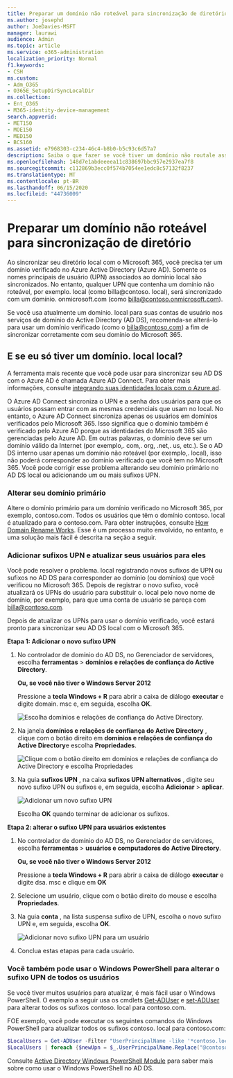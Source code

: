```yaml
---
title: Preparar um domínio não roteável para sincronização de diretório
ms.author: josephd
author: JoeDavies-MSFT
manager: laurawi
audience: Admin
ms.topic: article
ms.service: o365-administration
localization_priority: Normal
f1.keywords:
- CSH
ms.custom:
- Adm_O365
- O365E_SetupDirSyncLocalDir
ms.collection:
- Ent_O365
- M365-identity-device-management
search.appverid:
- MET150
- MOE150
- MED150
- BCS160
ms.assetid: e7968303-c234-46c4-b8b0-b5c93c6d57a7
description: Saiba o que fazer se você tiver um domínio não routale associado aos seus usuários locais antes de sincronizar com o Microsoft 365.
ms.openlocfilehash: 148d7e1abdeeeea11c838697bbc957e2937ea7f8
ms.sourcegitcommit: c112869b3ecc0f574b7054ee1edc8c57132f8237
ms.translationtype: MT
ms.contentlocale: pt-BR
ms.lasthandoff: 06/15/2020
ms.locfileid: "44736009"
---
```

# <a name="prepare-a-non-routable-domain-for-directory-synchronization"></a>Preparar um domínio não roteável para sincronização de diretório
Ao sincronizar seu diretório local com o Microsoft 365, você precisa ter um domínio verificado no Azure Active Directory (Azure AD). Somente os nomes principais de usuário (UPN) associados ao domínio local são sincronizados. No entanto, qualquer UPN que contenha um domínio não roteável, por exemplo. local (como billa@contoso. local), será sincronizado com um domínio. onmicrosoft.com (como billa@contoso.onmicrosoft.com). 

Se você usa atualmente um domínio. local para suas contas de usuário nos serviços de domínio do Active Directory (AD DS), recomenda-se alterá-lo para usar um domínio verificado (como o billa@contoso.com) a fim de sincronizar corretamente com seu domínio do Microsoft 365.
  
## <a name="what-if-i-only-have-a-local-on-premises-domain"></a>E se eu só tiver um domínio. local local?

A ferramenta mais recente que você pode usar para sincronizar seu AD DS com o Azure AD é chamada Azure AD Connect. Para obter mais informações, consulte [integrando suas identidades locais com o Azure ad](https://docs.microsoft.com/azure/architecture/reference-architectures/identity/azure-ad).
  
O Azure AD Connect sincroniza o UPN e a senha dos usuários para que os usuários possam entrar com as mesmas credenciais que usam no local. No entanto, o Azure AD Connect sincroniza apenas os usuários em domínios verificados pelo Microsoft 365. Isso significa que o domínio também é verificado pelo Azure AD porque as identidades do Microsoft 365 são gerenciadas pelo Azure AD. Em outras palavras, o domínio deve ser um domínio válido da Internet (por exemplo,. com,. org, .net,. us, etc.). Se o AD DS interno usar apenas um domínio não roteável (por exemplo,. local), isso não poderá corresponder ao domínio verificado que você tem no Microsoft 365. Você pode corrigir esse problema alterando seu domínio primário no AD DS local ou adicionando um ou mais sufixos UPN.
  
### <a name="change-your-primary-domain"></a>**Alterar seu domínio primário**

Altere o domínio primário para um domínio verificado no Microsoft 365, por exemplo, contoso.com. Todos os usuários que têm o domínio contoso. local é atualizado para o contoso.com. Para obter instruções, consulte [How Domain Rename Works](https://go.microsoft.com/fwlink/p/?LinkId=624174). Esse é um processo muito envolvido, no entanto, e uma solução mais fácil é descrita na seção a seguir.
  
### <a name="add-upn-suffixes-and-update-your-users-to-them"></a>**Adicionar sufixos UPN e atualizar seus usuários para eles**

Você pode resolver o problema. local registrando novos sufixos de UPN ou sufixos no AD DS para corresponder ao domínio (ou domínios) que você verificou no Microsoft 365. Depois de registrar o novo sufixo, você atualizará os UPNs do usuário para substituir o. local pelo novo nome de domínio, por exemplo, para que uma conta de usuário se pareça com billa@contoso.com.
  
Depois de atualizar os UPNs para usar o domínio verificado, você estará pronto para sincronizar seu AD DS local com o Microsoft 365.
  
 **Etapa 1: Adicionar o novo sufixo UPN**
  
1. No controlador de domínio do AD DS, no Gerenciador de servidores, escolha **ferramentas** \> **domínios e relações de confiança do Active Directory**.
    
    **Ou, se você não tiver o Windows Server 2012**
    
    Pressione a **tecla Windows + R** para abrir a caixa de diálogo **executar** e digite domain. msc e, em seguida, escolha **OK**.
    
    ![Escolha domínios e relações de confiança do Active Directory.](media/46b6e007-9741-44af-8517-6f682e0ac974.png)
  
2. Na janela **domínios e relações de confiança do Active Directory** , clique com o botão direito em **domínios e relações de confiança do Active Directory**e escolha **Propriedades**.
    
    ![Clique com o botão direito em domínios e relações de confiança do Active Directory e escolha Propriedades](media/39d20812-ffb5-4ba9-8d7b-477377ac360d.png)
  
3. Na guia **sufixos UPN** , na caixa **sufixos UPN alternativos** , digite seu novo sufixo UPN ou sufixos e, em seguida, escolha **Adicionar** \> **aplicar**.
    
    ![Adicionar um novo sufixo UPN](media/a4aaf919-7adf-469a-b93f-83ef284c0915.PNG)
  
    Escolha **OK** quando terminar de adicionar os sufixos. 
    
 **Etapa 2: alterar o sufixo UPN para usuários existentes**
  
1. No controlador de domínio do AD DS, no Gerenciador de servidores, escolha **ferramentas** \> **usuários e computadores do Active Directory**.
    
    **Ou, se você não tiver o Windows Server 2012**
    
    Pressione a **tecla Windows + R** para abrir a caixa de diálogo **executar** e digite dsa. msc e clique em **OK**
    
2. Selecione um usuário, clique com o botão direito do mouse e escolha **Propriedades**.
    
3. Na guia **conta** , na lista suspensa sufixo de UPN, escolha o novo sufixo UPN e, em seguida, escolha **OK**.
    
    ![Adicionar novo sufixo UPN para um usuário](media/54876751-49f0-48cc-b864-2623c4835563.png)
  
4. Conclua estas etapas para cada usuário.
    
   
### <a name="you-can-also-use-windows-powershell-to-change-the-upn-suffix-for-all-users"></a>**Você também pode usar o Windows PowerShell para alterar o sufixo UPN de todos os usuários**

Se você tiver muitos usuários para atualizar, é mais fácil usar o Windows PowerShell. O exemplo a seguir usa os cmdlets [Get-ADUser](https://go.microsoft.com/fwlink/p/?LinkId=624312) e [set-ADUser](https://go.microsoft.com/fwlink/p/?LinkId=624313) para alterar todos os sufixos contoso. local para contoso.com. 

FOE exemplo, você pode executar os seguintes comandos do Windows PowerShell para atualizar todos os sufixos contoso. local para contoso.com:
    
  ```powershell
  $LocalUsers = Get-ADUser -Filter "UserPrincipalName -like '*contoso.local'" -Properties userPrincipalName -ResultSetSize $null
  $LocalUsers | foreach {$newUpn = $_.UserPrincipalName.Replace("@contoso.local","@contoso.com"); $_ | Set-ADUser -UserPrincipalName $newUpn}
  ```

Consulte [Active Directory Windows PowerShell Module](https://go.microsoft.com/fwlink/p/?LinkId=624314) para saber mais sobre como usar o Windows PowerShell no AD DS. 

